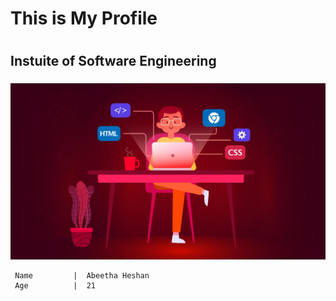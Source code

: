 # This is My Profile <h1>
## Instuite of Software Engineering<h3>
![MY Profile 3](asserts/Readme.jpg)

  
     Name         |  Abeetha Heshan
     Age          |  21
     
     
  
    
